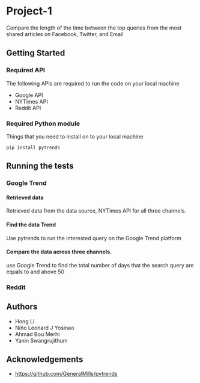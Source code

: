 # Project-1
Compare the length of the time between the top queries from the most shared articles on Facebook, Twitter, and Email
## Getting Started
### Required API
The following APIs are required to run the code on your local machine

* Google API
* NYTimes API
* Reddit API

### Required Python module
Things that you need to install on to your local machine
```
pip install pytrends
```
## Running the tests

### Google Trend
#### Retrieved data
Retrieved data from the data source, NYTimes API for all three channels. 

#### Find the data Trend
Use pytrends to run the interested query on the Google Trend platform

#### Compare the data across three channels. 
use Google Trend to find the total number of days that the search query are equals to and above 50

### Reddit 

## Authors
* Hong Li 
* Niño Leonard J Yosinao
* Ahmad Bou Merhi
* Yanin Swangrujithum 

## Acknowledgements
* https://github.com/GeneralMills/pytrends

